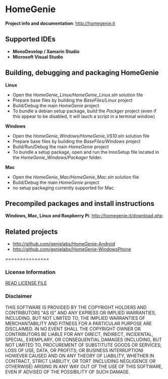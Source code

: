 # HomeGenie

**Project info and documentation**:
http://homegenie.it


## Supported IDEs

- **MonoDevelop / Xamarin Studio**
- **Microsoft Visual Studio**


## Building, debugging and packaging HomeGenie

**Linux**
- Open the *HomeGenie_Linux/HomeGenie_Linux.sln* solution file
- Prepare base files by building the *BaseFiles/Linux* project
- Build/Debug the main *HomeGenie* project
- To bundle a debian setup package, build the *Packger* project (even if this appear to be disabled, it will lauch a script in a terminal window)

**Windows**
- Open the *HomeGenie_Windows/HomeGenie_VS10.sln* solution file
- Prepare base files by building the *BaseFiles/Windows* project
- Build/Run/Debug the main *HomeGenie* project
- To bundle a setup package, open and run the InnoSetup file located in the *HomeGenie_Windows/Packager* folder.

**Mac**
- Open the *HomeGenie_Mac/HomeGenie_Mac.sln* solution file
- Build/Debug the main *HomeGenie* project
- no setup packaging currently supported for Mac




## Precompiled packages and install instructions

**Windows, Mac, Linux and Raspberry Pi**:
http://homegenie.it/download.php

## Related projects

- http://github.com/genielabs/HomeGenie-Android
- http://github.com/genielabs/HomeGenie-WindowsPhone

===============

### License Information

[READ LICENSE FILE](LICENSE)

### Disclaimer

THIS SOFTWARE IS PROVIDED BY THE COPYRIGHT HOLDERS AND CONTRIBUTORS "AS IS" AND ANY EXPRESS OR IMPLIED WARRANTIES, INCLUDING, BUT NOT LIMITED TO, THE IMPLIED WARRANTIES OF MERCHANTABILITY AND FITNESS FOR A PARTICULAR PURPOSE ARE DISCLAIMED. IN NO EVENT SHALL THE COPYRIGHT OWNER OR CONTRIBUTORS BE LIABLE FOR ANY DIRECT, INDIRECT, INCIDENTAL, SPECIAL, EXEMPLARY, OR CONSEQUENTIAL DAMAGES (INCLUDING, BUT NOT LIMITED TO, PROCUREMENT OF SUBSTITUTE GOODS OR SERVICES; LOSS OF USE, DATA, OR PROFITS; OR BUSINESS INTERRUPTION) HOWEVER CAUSED AND ON ANY THEORY OF LIABILITY, WHETHER IN CONTRACT, STRICT LIABILITY, OR TORT (INCLUDING NEGLIGENCE OR OTHERWISE) ARISING IN ANY WAY OUT OF THE USE OF THIS SOFTWARE, EVEN IF ADVISED OF THE POSSIBILITY OF SUCH DAMAGE.

